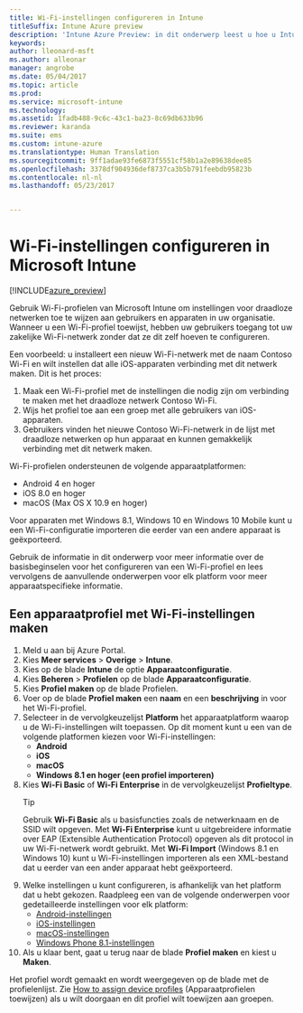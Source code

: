 ```yaml
---
title: Wi-Fi-instellingen configureren in Intune
titleSuffix: Intune Azure preview
description: 'Intune Azure Preview: in dit onderwerp leest u hoe u Intune kunt gebruiken voor het configureren van Wi-Fi-verbindingen op de apparaten die u beheert.'
keywords: 
author: lleonard-msft
ms.author: alleonar
manager: angrobe
ms.date: 05/04/2017
ms.topic: article
ms.prod: 
ms.service: microsoft-intune
ms.technology: 
ms.assetid: 1fadb488-9c6c-43c1-ba23-8c69db633b96
ms.reviewer: karanda
ms.suite: ems
ms.custom: intune-azure
ms.translationtype: Human Translation
ms.sourcegitcommit: 9ff1adae93fe6873f5551cf58b1a2e89638dee85
ms.openlocfilehash: 3378df904936def8737ca3b5b791feebdb95823b
ms.contentlocale: nl-nl
ms.lasthandoff: 05/23/2017


---
```


# <a name="how-to-configure-wi-fi-settings-in-microsoft-intune"></a>Wi-Fi-instellingen configureren in Microsoft Intune

[!INCLUDE[azure_preview](./includes/azure_preview.md)]

Gebruik Wi-Fi-profielen van Microsoft Intune om instellingen voor draadloze netwerken toe te wijzen aan gebruikers en apparaten in uw organisatie. Wanneer u een Wi-Fi-profiel toewijst, hebben uw gebruikers toegang tot uw zakelijke Wi-Fi-netwerk zonder dat ze dit zelf hoeven te configureren.

Een voorbeeld: u installeert een nieuw Wi-Fi-netwerk met de naam Contoso Wi-Fi en wilt instellen dat alle iOS-apparaten verbinding met dit netwerk maken. Dit is het proces:

1. Maak een Wi-Fi-profiel met de instellingen die nodig zijn om verbinding te maken met het draadloze netwerk Contoso Wi-Fi.
2. Wijs het profiel toe aan een groep met alle gebruikers van iOS-apparaten.
3. Gebruikers vinden het nieuwe Contoso Wi-Fi-netwerk in de lijst met draadloze netwerken op hun apparaat en kunnen gemakkelijk verbinding met dit netwerk maken.

Wi-Fi-profielen ondersteunen de volgende apparaatplatformen:

- Android 4 en hoger
- iOS 8.0 en hoger
- macOS (Max OS X 10.9 en hoger)

Voor apparaten met Windows 8.1, Windows 10 en Windows 10 Mobile kunt u een Wi-Fi-configuratie importeren die eerder van een andere apparaat is geëxporteerd.

Gebruik de informatie in dit onderwerp voor meer informatie over de basisbeginselen voor het configureren van een Wi-Fi-profiel en lees vervolgens de aanvullende onderwerpen voor elk platform voor meer apparaatspecifieke informatie.

## <a name="create-a-device-profile-containing-wi-fi-settings"></a>Een apparaatprofiel met Wi-Fi-instellingen maken

1. Meld u aan bij Azure Portal.
2. Kies **Meer services** > **Overige** > **Intune**.
3. Kies op de blade **Intune** de optie **Apparaatconfiguratie**.
2. Kies **Beheren** > **Profielen** op de blade **Apparaatconfiguratie**.
3. Kies **Profiel maken** op de blade Profielen.
4. Voer op de blade **Profiel maken** een **naam** en een **beschrijving** in voor het Wi-Fi-profiel.
5. Selecteer in de vervolgkeuzelijst **Platform** het apparaatplatform waarop u de Wi-Fi-instellingen wilt toepassen. Op dit moment kunt u een van de volgende platformen kiezen voor Wi-Fi-instellingen:
    - **Android**
    - **iOS**
    - **macOS**
    - **Windows 8.1 en hoger (een profiel importeren)**
6. Kies **Wi-Fi Basic** of **Wi-Fi Enterprise** in de vervolgkeuzelijst **Profieltype**.
    >[!TIP]
    >Gebruik **Wi-Fi Basic** als u basisfuncties zoals de netwerknaam en de SSID wilt opgeven. Met **Wi-Fi Enterprise** kunt u uitgebreidere informatie over EAP (Extensible Authentication Protocol) opgeven als dit protocol in uw Wi-Fi-netwerk wordt gebruikt. Met **Wi-Fi Import** (Windows 8.1 en Windows 10) kunt u Wi-Fi-instellingen importeren als een XML-bestand dat u eerder van een ander apparaat hebt geëxporteerd.
7. Welke instellingen u kunt configureren, is afhankelijk van het platform dat u hebt gekozen. Raadpleeg een van de volgende onderwerpen voor gedetailleerde instellingen voor elk platform:
    - [Android-instellingen](wi-fi-settings-android.md)
    - [iOS-instellingen](wi-fi-settings-ios.md)
    - [macOS-instellingen](wi-fi-settings-macos.md)
    - [Windows Phone 8.1-instellingen](wi-fi-settings-import-windows-8-1.md)
8. Als u klaar bent, gaat u terug naar de blade **Profiel maken** en kiest u **Maken**.

Het profiel wordt gemaakt en wordt weergegeven op de blade met de profielenlijst.
Zie [How to assign device profiles](device-profile-assign.md) (Apparaatprofielen toewijzen) als u wilt doorgaan en dit profiel wilt toewijzen aan groepen.


